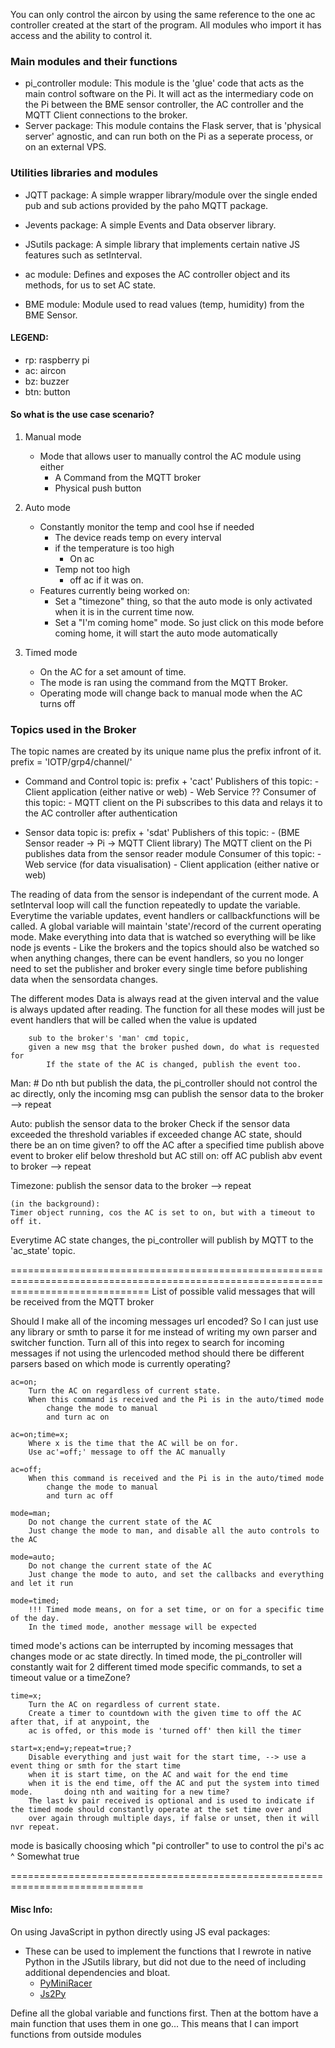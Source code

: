 You can only control the aircon by using the same reference to the one ac controller created at the start of the program. All modules who import it has access and the ability to control it.

### Main modules and their functions
- pi_controller module:
	This module is the 'glue' code that acts as the main control software on the Pi.
	It will act as the intermediary code on the Pi between the BME sensor controller,
	the AC controller and the MQTT Client connections to the broker.
- Server package:
	This module contains the Flask server, that is 'physical server' agnostic, and can run both
	on the Pi as a seperate process, or on an external VPS.

### Utilities libraries and modules
- JQTT package:
	A simple wrapper library/module over the single ended pub and sub actions provided by the paho MQTT package.
- Jevents package:
	A simple Events and Data observer library.
- JSutils package:
	A simple library that implements certain native JS features such as setInterval.

- ac module:
	Defines and exposes the AC controller object and its methods, for us to set AC state.
- BME module:
	Module used to read values (temp, humidity) from the BME Sensor.


#### LEGEND:
- rp: raspberry pi
- ac: aircon
- bz: buzzer
- btn: button

#### So what is the use case scenario?
1.	Manual mode
    - Mode that allows user to manually control the AC module using either
		- A Command from the MQTT broker
		- Physical push button

2.	Auto mode
    - Constantly monitor the temp and cool hse if needed
        - The device reads temp on every interval
        - if the temperature is too high
			- On ac
        - Temp not too high
			- off ac if it was on.
    - Features currently being worked on:
		- Set a "timezone" thing, so that the auto mode is only activated when it is in the current time now.
		- Set a "I'm coming home" mode. So just click on this mode before coming home, it will start the auto mode automatically

3.	Timed mode
	- On the AC for a set amount of time.
	- The mode is ran using the command from the MQTT Broker.
	- Operating mode will change back to manual mode when the AC turns off


### Topics used in the Broker
The topic names are created by its unique name plus the prefix infront of it.
	prefix = 'IOTP/grp4/channel/'

- Command and Control topic is:
	prefix + 'cact'
	Publishers of this topic:
		- Client application (either native or web)
		- Web Service ??
	Consumer of this topic:
		- MQTT client on the Pi subscribes to this data and relays it to the AC controller after authentication

- Sensor data topic is:
	prefix + 'sdat'
	Publishers of this topic:
		- (BME Sensor reader -> Pi -> MQTT Client library) The MQTT client on the Pi publishes data from the sensor reader module
	Consumer of this topic:
		- Web service (for data visualisation)
		- Client application (either native or web)




The reading of data from the sensor is independant of the current mode. A setInterval loop will call the function repeatedly to update the variable. Everytime the variable updates, event handlers or callbackfunctions will be called.
A global variable will maintain 'state'/record of the current operating mode.
Make everything into data that is watched so everything will be like node js events
	- Like the brokers and the topics should also be watched so when anything changes, there
	can be event handlers, so you no longer need to set the publisher and broker every single time before publishing data
	when the sensordata changes.

The different modes
	Data is always read at the given interval and the value is always updated after reading.
	The function for all these modes will just be event handlers that will be called when the value is updated

		sub to the broker's 'man' cmd topic,
		given a new msg that the broker pushed down, do what is requested for
			If the state of the AC is changed, publish the event too.

Man:
	# Do nth but publish the data, the pi_controller should not control the ac directly, only the incoming msg can
	publish the sensor data to the broker
	--> repeat

Auto:
	publish the sensor data to the broker
	Check if the sensor data exceeded the threshold variables
		if exceeded
			change AC state, should there be an on time given? to off the AC after a specified time
			publish above event to broker
		elif below threshold but AC still on:
			off AC
			publish abv event to broker
	--> repeat

Timezone:
	publish the sensor data to the broker
	--> repeat

	(in the background):
	Timer object running, cos the AC is set to on, but with a timeout to off it.



Everytime AC state changes, the pi_controller will publish by MQTT to the 'ac_state' topic.




====================================================================================================================================
	List of possible valid messages that will be received from the MQTT broker

Should I make all of the incoming messages url encoded? So I can just use any library or smth to parse
	it for me instead of writing my own parser and switcher function.
	Turn all of this into regex to search for incoming messages if not using the urlencoded method
should there be different parsers based on which mode is currently operating?

	ac=on;
		Turn the AC on regardless of current state.
		When this command is received and the Pi is in the auto/timed mode
			change the mode to manual
			and turn ac on

	ac=on;time=x;
		Where x is the time that the AC will be on for.
		Use ac'=off;' message to off the AC manually

	ac=off;
		When this command is received and the Pi is in the auto/timed mode
			change the mode to manual
			and turn ac off

	mode=man;
		Do not change the current state of the AC
		Just change the mode to man, and disable all the auto controls to the AC

	mode=auto;
		Do not change the current state of the AC
		Just change the mode to auto, and set the callbacks and everything and let it run

	mode=timed;
		!!! Timed mode means, on for a set time, or on for a specific time of the day.
		In the timed mode, another message will be expected

timed mode's actions can be interrupted by incoming messages that changes mode or ac state directly.
In timed mode, the pi_controller will constantly wait for 2 different timed mode specific commands, to set a timeout value or a timeZone?

	time=x;
		Turn the AC on regardless of current state.
		Create a timer to countdown with the given time to off the AC after that, if at anypoint, the
		ac is offed, or this mode is 'turned off' then kill the timer

	start=x;end=y;repeat=true;?
		Disable everything and just wait for the start time, --> use a event thing or smth for the start time
		when it is start time, on the AC and wait for the end time
		when it is the end time, off the AC and put the system into timed mode.       doing nth and waiting for a new time?
		The last kv pair received is optional and is used to indicate if the timed mode should constantly operate at the set time over and
		over again through multiple days, if false or unset, then it will nvr repeat.


mode is basically choosing which "pi controller" to use to control the pi's ac
^ Somewhat true



=============================================================================
#### Misc Info:
On using JavaScript in python directly using JS eval packages:
- These can be used to implement the functions that I rewrote in native Python in the JSutils library, but did not due to the need of including additional dependencies and bloat.
	- [PyMiniRacer](https://github.com/sqreen/PyMiniRacer)
	- [Js2Py](https://pypi.org/project/Js2Py/)
	


Define all the global variable and functions first. Then at the bottom have a main function that uses them in one go... This means that I can import functions from outside modules